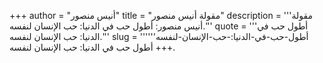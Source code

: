 +++
author = "أنيس منصور"
title = "مقولة أنيس منصور"
description = '''مقولة أنيس منصور: أطول حب في الدنيا: حب الإنسان لنفسه.'''
quote = '''أطول حب في الدنيا: حب الإنسان لنفسه.'''
slug = '''أطول-حب-في-الدنيا:-حب-الإنسان-لنفسه'''
+++
أطول حب في الدنيا: حب الإنسان لنفسه.
